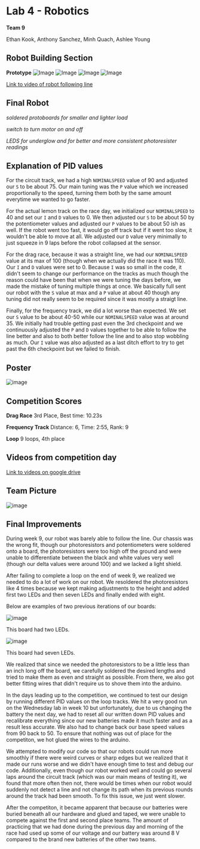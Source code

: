 # Lab 4 - Robotics 
**Team 9**


Ethan Kook, Anthony Sanchez, Minh Quach, Ashlee Young

## Robot Building Section
**Prototype**
![Image](front.png)
![Image](back.png)
![Image](left.png)
![Image](right.png)

[Link to video of robot following line](https://drive.google.com/file/d/1XIXKW4T9IK9aXX4_kKRFaj5XQgYtlbYv/view?usp=sharing)

## Final Robot
*soldered protoboards for smaller and lighter load*

*switch to turn motor on and off*

*LEDS for underglow and for better and more consistent photoresister readings*


## Explanation of PID values
For the circuit track, we had a high `NOMINALSPEED` value of 90 and adjusted our `S` to be about 75. Our main tuning was the `P` value which we increased proportionally to the speed, turning them both by the same amount everytime we wanted to go faster.

For the actual lemon track on the race day, we initialized our `NOMINALSPEED` to 40 and set our `I` and `D` values to 0. We then adjusted our `S` to be about 50 by the potentiometer values and adjusted our `P` values to be about 50 ish as well. If the robot went too fast, it would go off track but if it went too slow, it wouldn't be able to move at all. We adjusted our `D` value very minimally to just squeeze in 9 laps before the robot collapsed at the sensor. 

For the drag race, because it was a straight line, we had our `NOMINALSPEED` value at its max of 100 (though when we actually did the race it was 110). Our `I` and `D` values were set to 0. Because `I` was so small in the code, it didn't seem to change our performance on the tracks as much though the reason could have been that when we were tuning the days before, we made the mistake of tuning multiple things at once. We basically full sent our robot with the `S` value at max and a `P` value at about 40 though any tuning did not really seem to be required since it was mostly a straigt line.

Finally, for the frequency track, we did a lot worse than expected. We set our `S` value to be about 40-50 while our `NOMINALSPEED` value was at around 35. We initially had trouble getting past even the 3rd checkpoint and we continuously adjusted the `P` and `D` values together to be able to follow the line better and also to both better follow the line and to also stop wobbling as much. Our `I` value was also adjusted as a last ditch effort to try to get past the 6th checkpoint but we failed to finish. 

## Poster
![image](Poster.png)

## Competition Scores
**Drag Race** 
3rd Place, Best time: 10.23s

**Frequency Track**
Distance: 6, Time: 2:55, Rank: 9

**Loop**
9 loops, 4th place


## Videos from competition day
[Link to videos on google drive](https://drive.google.com/drive/u/2/folders/1gGlPgxhtZnbpn68bcWfV5KM_cQos1q3o)

## Team Picture
![image](Teampic.png)

## Final Improvements
During week 9, our robot was barely able to follow the line. Our chassis was the wrong fit, though our photoresistors and potentiometers were soldered onto a board, the photoresistors were too high off the ground and were unable to differentiate between the black and white values very well (though our delta values were around 100) and we lacked a light shield.

After failing to complete a loop on the end of week 9, we realized we needed to do a lot of work on our robot. We resoldered the photoresistors like 4 times because we kept making adjustments to the height and added first two LEDs and then seven LEDs and finally ended with eight. 

Below are examples of two previous iterations of our boards: 

![image](photos1.png)

This board had two LEDs. 

![image](photos2.png)

This board had seven LEDs.

We realized that since we needed the photoresistors to be a little less than an inch long off the board, we carefully soldered the desired lengths and tried to make them as even and straight as possible. From there, we also got better fitting wires that didn't require us to shove them into the arduino. 

In the days leading up to the competition, we continued to test our design by running different PID values on the loop tracks. We hit a very good run on the Wednesday lab in week 10 but unfortunately, due to us changing the battery the next day, we had to reset all our written down PID values and recalibrate everything since our new batteries made it much faster and as a result less accurate. We also had to change back our base speed values from 90 back to 50. To ensure that nothing was out of place for the competiton, we hot glued the wires to the arduino.

We attempted to modify our code so that our robots could run more smoothly if there were weird curves or sharp edges but we realized that it made our runs worse and we didn't have enough time to test and debug our code. Additionally, even though our robot worked well and could go several laps around the circuit track (which was our main means of testing it), we found that more often then not, there would be times when our robot would suddenly not detect a line and not change its path when its previous rounds around the track had been smooth. To fix this issue, we just went slower.

After the competiton, it became apparent that because our batteries were buried beneath all our hardware and glued and taped, we were unable to compete against the first and second place teams. The amount of practicing that we had done during the previous day and morning of the race had used up some of our voltage and our battery was around 8 V compared to the brand new batteries of the other two teams.

